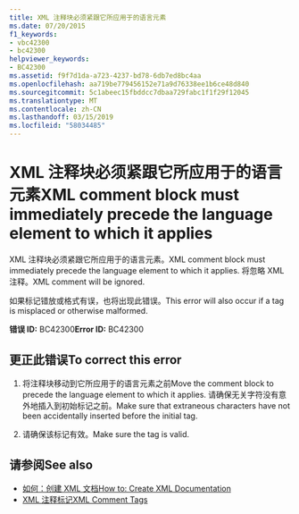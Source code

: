 ```yaml
---
title: XML 注释块必须紧跟它所应用于的语言元素
ms.date: 07/20/2015
f1_keywords:
- vbc42300
- bc42300
helpviewer_keywords:
- BC42300
ms.assetid: f9f7d1da-a723-4237-bd78-6db7ed8bc4aa
ms.openlocfilehash: aa719be779456152e71a9d76338ee1b6ce48d840
ms.sourcegitcommit: 5c1abeec15fbddcc7dbaa729fabc1f1f29f12045
ms.translationtype: MT
ms.contentlocale: zh-CN
ms.lasthandoff: 03/15/2019
ms.locfileid: "58034485"
---
```

# <a name="xml-comment-block-must-immediately-precede-the-language-element-to-which-it-applies"></a><span data-ttu-id="2e0f9-102">XML 注释块必须紧跟它所应用于的语言元素</span><span class="sxs-lookup"><span data-stu-id="2e0f9-102">XML comment block must immediately precede the language element to which it applies</span></span>
<span data-ttu-id="2e0f9-103">XML 注释块必须紧跟它所应用于的语言元素。</span><span class="sxs-lookup"><span data-stu-id="2e0f9-103">XML comment block must immediately precede the language element to which it applies.</span></span> <span data-ttu-id="2e0f9-104">将忽略 XML 注释。</span><span class="sxs-lookup"><span data-stu-id="2e0f9-104">XML comment will be ignored.</span></span>  
  
 <span data-ttu-id="2e0f9-105">如果标记错放或格式有误，也将出现此错误。</span><span class="sxs-lookup"><span data-stu-id="2e0f9-105">This error will also occur if a tag is misplaced or otherwise malformed.</span></span>  
  
 <span data-ttu-id="2e0f9-106">**错误 ID:** BC42300</span><span class="sxs-lookup"><span data-stu-id="2e0f9-106">**Error ID:** BC42300</span></span>  
  
## <a name="to-correct-this-error"></a><span data-ttu-id="2e0f9-107">更正此错误</span><span class="sxs-lookup"><span data-stu-id="2e0f9-107">To correct this error</span></span>  
  
1.  <span data-ttu-id="2e0f9-108">将注释块移动到它所应用于的语言元素之前</span><span class="sxs-lookup"><span data-stu-id="2e0f9-108">Move the comment block to precede the language element to which it applies.</span></span> <span data-ttu-id="2e0f9-109">请确保无关字符没有意外地插入到初始标记之前。</span><span class="sxs-lookup"><span data-stu-id="2e0f9-109">Make sure that extraneous characters have not been accidentally inserted before the initial tag.</span></span>  
  
2.  <span data-ttu-id="2e0f9-110">请确保该标记有效。</span><span class="sxs-lookup"><span data-stu-id="2e0f9-110">Make sure the tag is valid.</span></span>  
  
## <a name="see-also"></a><span data-ttu-id="2e0f9-111">请参阅</span><span class="sxs-lookup"><span data-stu-id="2e0f9-111">See also</span></span>

- [<span data-ttu-id="2e0f9-112">如何：创建 XML 文档</span><span class="sxs-lookup"><span data-stu-id="2e0f9-112">How to: Create XML Documentation</span></span>](../../visual-basic/programming-guide/program-structure/how-to-create-xml-documentation.md)
- [<span data-ttu-id="2e0f9-113">XML 注释标记</span><span class="sxs-lookup"><span data-stu-id="2e0f9-113">XML Comment Tags</span></span>](../../visual-basic/language-reference/xmldoc/index.md)
